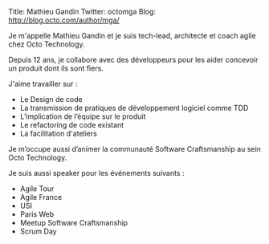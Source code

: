 Title: Mathieu Gandin
Twitter: octomga
Blog: http://blog.octo.com/author/mga/

Je m'appelle Mathieu Gandin et je suis tech-lead, architecte et coach agile chez Octo Technology.

Depuis 12 ans, je collabore avec des développeurs pour les aider concevoir un produit dont ils sont fiers.

J'aime travailler sur :

* Le Design de code
* La transmission de pratiques de développement logiciel comme TDD
* L’implication de l’équipe sur le produit
* Le refactoring de code existant
* La facilitation d'ateliers

Je m’occupe aussi d’animer la communauté Software Craftsmanship au sein Octo Technology.

Je suis aussi speaker pour les événements suivants :

* Agile Tour
* Agile France
* USI
* Paris Web
* Meetup Software Craftsmanship
* Scrum Day
